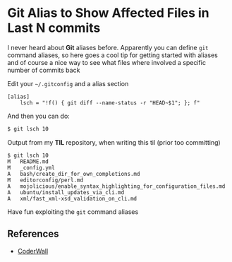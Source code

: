 # Git Alias to Show Affected Files in Last N commits

I never heard about **Git** aliases before. Apparently you can define `git` command aliases, so here goes a cool tip for getting started with aliases and of course a nice way to see what files where involved a specific number of commits back

Edit your `~/.gitconfig` and a alias section

```
[alias]
    lsch = "!f() { git diff --name-status -r "HEAD~$1"; }; f"
```

And then you can do:

```bash
$ git lsch 10
```

Output from my **TIL** repository, when writing this til (prior too committing)

```
$ git lsch 10
M   README.md
M   _config.yml
A   bash/create_dir_for_own_completions.md
M   editorconfig/perl.md
A   mojolicious/enable_syntax_highlighting_for_configuration_files.md
A   ubuntu/install_updates_via_cli.md
A   xml/fast_xml-xsd_validation_on_cli.md
```

Have fun exploiting the `git` command aliases

## References

- [CoderWall](https://coderwall.com/p/8rtfgg/git-alias-to-show-affected-files-in-last-n-commits)
